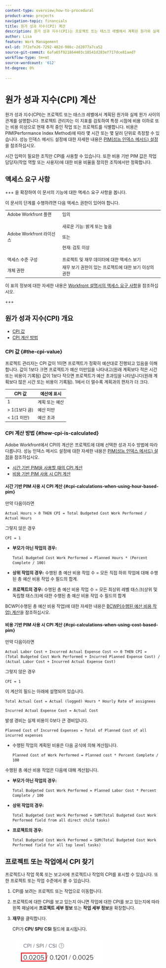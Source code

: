 ```yaml
---
content-type: overview;how-to-procedural
product-area: projects
navigation-topic: financials
title: 원가 성과 지수(CPI) 계산
description: 원가 성과 지수(CPI)는 프로젝트 또는 태스크 레벨에서 계획된 원가와 실제 원가 사이의 관계를 설명합니다. 프로젝트 관리자는 이 지표를 검토하여 특정 시점에 비용 이하로 또는 비용 이상으로 현재 추적 중인 작업 또는 프로젝트를 식별합니다.
author: Lisa
feature: Work Management
exl-id: 7f2efe26-7292-482d-986c-2d2077a7ca52
source-git-commit: 6afa65f921864403c10541d283ef717dce81aed7
workflow-type: tm+mt
source-wordcount: '612'
ht-degree: 0%

---
```


# 원가 성과 지수(CPI) 계산

<!--
<p data-mc-conditions="QuicksilverOrClassic.Draft mode">(NOTE: Linked to the product. Do not change link.)</p>
-->

원가 성과 지수(CPI)는 프로젝트 또는 태스크 레벨에서 계획된 원가와 실제 원가 사이의 관계를 설명합니다. 프로젝트 관리자는 이 지표를 검토하여 특정 시점에 비용 이하로 또는 비용 이상으로 현재 추적 중인 작업 또는 프로젝트를 식별합니다. 비용은 PIM(Performance Index Method)에 따라 몇 시간 또는 몇 달러 단위로 측정할 수 있습니다. 성능 인덱스 메서드 설정에 대한 자세한 내용은 [PIM(성능 인덱스 메서드) 설정](../../../manage-work/projects/project-finances/set-pim.md)을 참조하십시오.

시간 입력이 필요한 조직만 CPI를 사용할 수 있습니다. 또한 비용 기반 PIM 값은 작업 담당자(작업 역할 또는 사용자)에 대한 비용 비율을 정의한 조직에서만 정확합니다.

## 액세스 요구 사항

+++ 을 확장하여 이 문서의 기능에 대한 액세스 요구 사항을 봅니다.

이 문서의 단계를 수행하려면 다음 액세스 권한이 있어야 합니다.

<table style="table-layout:auto"> 
 <col> 
 <col> 
 <tbody> 
  <tr> 
   <td role="rowheader">Adobe Workfront 플랜</td> 
   <td>임의</td> 
  </tr> 
  <tr> 
   <td role="rowheader">Adobe Workfront 라이선스</td> 
   <td>
   <p>새로운 기능: 밝게 또는 높음</p>
   <p>또는</p>
   <p>현재: 검토 이상</p></td>  
  </tr> 
  <tr> 
   <td role="rowheader">액세스 수준 구성</td> 
   <td>프로젝트 및 재무 데이터에 대한 액세스 보기</td> 
  </tr> 
  <tr> 
   <td role="rowheader">개체 권한</td> 
   <td>재무 보기 권한이 있는 프로젝트에 대한 보기 이상의 권한</td> 
  </tr> 
 </tbody> 
</table>

이 표의 정보에 대한 자세한 내용은 [Workfront 설명서의 액세스 요구 사항](/help/quicksilver/administration-and-setup/add-users/access-levels-and-object-permissions/access-level-requirements-in-documentation.md)을 참조하십시오.

+++

## 원가 성과 지수(CPI) 개요

* [CPI 값](#the-cpi-value)
* [CPI 계산 방법](#how-cpi-is-calculated)

### CPI 값 {#the-cpi-value}

프로젝트 관리자는 CPI 값이 1이면 프로젝트가 정확히 예산대로 진행되고 있음을 이해합니다. 값이 1보다 크면 프로젝트가 예산 미만임을 나타내고(원래 계획보다 적은 시간 또는 비용이 기록됨) 값이 1보다 작으면 프로젝트가 예산 초과임을 나타냅니다(원래 계획보다 많은 시간 또는 비용이 기록됨). 1에서 더 멀수록 계획과의 편차가 더 크다.

| **CPI 값** | **예산에 표시** |
|---|---|
| 1 | 계획 또는 예산 |
| > 1(1보다 큼) | 예산 미만 |
| &lt; 1(1 미만) | 예산 초과 |


### CPI 계산 방법 {#how-cpi-is-calculated}

Adobe Workfront에서 CPI의 계산은 프로젝트에 대해 선택한 성과 지수 방법에 따라 다릅니다. 성능 인덱스 메서드 설정에 대한 자세한 내용은 [PIM(성능 인덱스 메서드) 설정](../../../manage-work/projects/project-finances/set-pim.md)을 참조하십시오.

* [시간 기반 PIM을 사용할 때의 CPI 계산](#cpi-calculations-when-using-hour-based-pim)
* [비용 기반 PIM 사용 시 CPI 계산](#cpi-calculations-when-using-cost-based-pim)

#### 시간 기반 PIM 사용 시 CPI 계산 {#cpi-calculations-when-using-hour-based-pim}

만약 다음이라면

```
Actual Hours > 0 THEN CPI = Total Budgeted Cost Work Performed / Actual Hours
```

그렇지 않은 경우

```
CPI = 1
```

* **부모가 아닌 작업의 경우:**

  ```
  Total Budgeted Cost Work Performed = Planned Hours * (Percent Complete / 100)
  ```

* **상위 작업의 경우:**
수행된 총 예산 비용 작업 수 = 모든 직접 하위 작업에 대해 수행된 총 예산 비용 작업 수 필드의 합계.

* **프로젝트의 경우:**
수행된 총 예산 비용 작업 수 = 모든 최상위 레벨 태스크(상위 및 독립형 태스크)에 대한 수행된 총 예산 비용 작업 수 필드의 합계

BCWP(수행된 총 예산 비용 작업)에 대한 자세한 내용은 [BCWP(수행된 예산 비용 작업) 계산](../../../manage-work/projects/project-finances/calculate-bcwp.md)을 참조하십시오.

#### 비용 기반 PIM 사용 시 CPI 계산 {#cpi-calculations-when-using-cost-based-pim}

<!--
<p data-mc-conditions="QuicksilverOrClassic.Draft mode"><code>CPI = (Planned Cost of Work Performed + Planned Cost of Incurred Expenses) / (Total Actual Cost + Actual Cost of Incurred Expenses) </code> </p>
-->

<!--
<p data-mc-conditions="QuicksilverOrClassic.Draft mode"><code>NOTE: this used to be here before - above - but Anna sent me the one below. I kept the other one, although she is still researching its validity - see this issue: https://hub.workfront.com/issue/5fc7b1cf00012aeebf9e822db8ea2513/overview)</code> </p>
-->

만약 다음이라면

```
Actual Labor Cost + Incurred Actual Expense Cost <> 0 THEN CPI = (Total Budgeted Cost Work Performed + Incurred Planned Expense Cost) / (Actual Labor Cost + Incurred Actual Expense Cost)
```



그렇지 않은 경우

```
CPI = 1
```

<!--
<p data-mc-conditions="QuicksilverOrClassic.Draft mode"><code>(NOTE: above: this used to say: CPI = CPI Labor, but Anna had me fix it on July 21, 2021)</code> </p>
-->

이 계산의 필드는 아래에 설명되어 있습니다.

```
Total Actual Cost = Actual (logged) Hours * Hourly Rate of assignees
```

```
Incurred Actual Expense Cost = Actual Cost
```

발생 경비는 실제 비용이 0보다 큰 경비입니다.

```
Planned Cost of Incurred Expenses = Total of Planned Cost of all incurred expenses
```



<!--
  <p data-mc-conditions="QuicksilverOrClassic.Draft mode">(NOTE: Old calculation - taken out by Lilit and replaced below: Planned Cost of Work Performed= (planned labor cost) * (percent complete) / 100 where planned labor cost is the planned hours allocated to assignees * their rates.)</p>
  -->

* 수행된 작업의 계획된 비용은 다음 공식에 의해 계산됩니다.

  ```
  Planned Cost of Work Performed = Planned cost * Percent Complete / 100
  ```

수행된 총 예산 비용 작업은 다음에 대해 계산됩니다.

* **부모가 아닌 작업의 경우:**

  ```
  Total Budgeted Cost Work Performed = Planned Labor Cost * Percent Complete / 100
  ```

* **상위 작업의 경우:**

  ```
  Total Budgeted Cost Work Performed = SUM(Total Budgeted Cost Work Performed field from all direct child tasks)
  ```

* **프로젝트의 경우:**

  ```
  Total Budgeted Cost Work Performed = SUM(Total Budgeted Cost Work Performed field for all top level tasks)
  ```



## 프로젝트 또는 작업에서 CPI 찾기

프로젝트나 작업 목록 또는 보고서에 프로젝트나 작업의 CPI를 표시할 수 있습니다. 또한 프로젝트 또는 작업 수준에서 볼 수 있습니다.

1. CPI를 보려는 프로젝트 또는 작업으로 이동합니다.
1. 프로젝트에 대한 CPI를 보고 있는지 아니면 작업에 대한 CPI를 보고 있는지에 따라 왼쪽 패널에서 **프로젝트 세부 정보** 또는 **작업 세부 정보**&#x200B;을 확장합니다.

1. **재무**&#x200B;을 클릭합니다.

   CPI가 **CPI/ SPI/ CSI** 필드에 표시됩니다.

   ![](assets/cpi-on-project-nwe.png)
